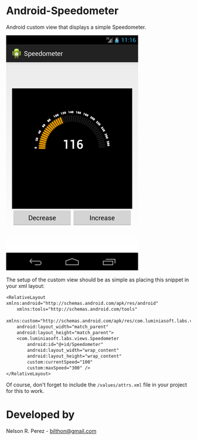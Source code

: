 Android-Speedometer
===================

Android custom view that displays a simple Speedometer.

![Simple speedometer](Speedometer.png "Screenshot of the sample app using a speedometer")

The setup of the custom view should be as simple as placing this snippet in your xml layout:

	<RelativeLayout xmlns:android="http://schemas.android.com/apk/res/android"
		xmlns:tools="http://schemas.android.com/tools"
		xmlns:custom="http://schemas.android.com/apk/res/com.luminiasoft.labs.views"
		android:layout_width="match_parent"
		android:layout_height="match_parent">
		<com.luminiasoft.labs.views.Speedometer
			android:id="@+id/Speedometer"
		    android:layout_width="wrap_content"
		    android:layout_height="wrap_content"
		    custom:currentSpeed="100"
		    custom:maxSpeed="300" />
	</RelativeLayout>
	

Of course, don't forget to include the `/values/attrs.xml` file in your project for this to work.

Developed by
============
Nelson R. Perez - <bilthon@gmail.com>
